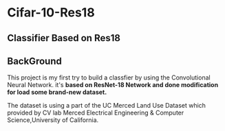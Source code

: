 # Cifar-10-Res18
Classifier Based on Res18
---
BackGround
---
This project is my first try to build a classfier by using the Convolutional Neural Network.
it's __based on ResNet-18 Network and done modification for load some brand-new dataset.__

The dataset is using a part of the UC Merced Land Use Dataset which provided by CV lab Merced 
Electrical Engineering & Computer Science,University of California.


